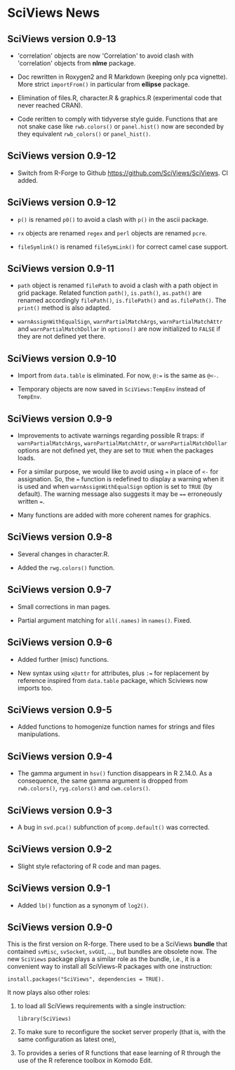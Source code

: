 # SciViews News

## SciViews version 0.9-13

* 'correlation' objects are now 'Correlation' to avoid clash with 'correlation'
  objects from **nlme** package.

* Doc rewritten in Roxygen2 and R Markdown (keeping only pca vignette). More
  strict `importFrom()` in particular from **ellipse** package.

* Elimination of files.R, character.R & graphics.R (experimental code that never
  reached CRAN).

* Code reritten to comply with tidyverse style guide. Functions that are not
  snake case like `rwb.colors()` or `panel.hist()` now are seconded by they
  equivalent `rwb_colors()` or `panel_hist()`.


## SciViews version 0.9-12

* Switch from R-Forge to Github https://github.com/SciViews/SciViews. CI added.


## SciViews version 0.9-12

* `p()` is renamed `p0()` to avoid a clash with `p()` in the ascii package.

* `rx` objects are renamed `regex` and `perl` objects are renamed `pcre`.

* `fileSymlink()` is renamed `fileSymLink()` for correct camel case support.


## SciViews version 0.9-11

* `path` object is renamed `filePath` to avoid a clash with a path object in
  grid package. Related function `path()`, `is.path()`, `as.path()` are renamed
  accordingly `filePath()`, `is.filePath()` and `as.filePath()`. The `print()`
  method is also adapted.
  
* `warnAssignWithEqualSign`, `warnPartialMatchArgs`, `warnPartialMatchAttr` and
  `warnPartialMatchDollar` in `options()` are now initialized to `FALSE` if they
  are not defined yet there.


## SciViews version 0.9-10

* Import from `data.table` is eliminated. For now, `@:=` is the same as `@<-`.

* Temporary objects are now saved in `SciViews:TempEnv` instead of `TempEnv`.


## SciViews version 0.9-9

* Improvements to activate warnings regarding possible R traps: if
  `warnPartialMatchArgs`, `warnPartialMatchAttr`, or `warnPartialMatchDollar`
  options are not defined yet, they are set to `TRUE` when the packages loads.
  
* For a similar purpose, we would like to avoid using `=` in place of `<-` for
  assignation. So, the `=` function is redefined to display a warning when it
  is used and when `warnAssignWithEqualSign` option is set to `TRUE` (by
  default). The warning message also suggests it may be `==` erroneously written
  `=`.

* Many functions are added with more coherent names for graphics.


## SciViews version 0.9-8

* Several changes in character.R.

* Added the `rwg.colors()` function.


## SciViews version 0.9-7

* Small corrections in man pages.

* Partial argument matching for `all(.names)` in `names()`. Fixed.


## SciViews version 0.9-6

* Added further (misc) functions.

* New syntax using `x@attr` for attributes, plus `:=` for replacement by
  reference inspired from `data.table` package, which Sciviews now imports too.


## SciViews version 0.9-5

* Added functions to homogenize function names for strings and files
  manipulations.
  

## SciViews version 0.9-4

* The gamma argument in `hsv()` function disappears in R 2.14.0. As a
  consequence, the same gamma argument is dropped from `rwb.colors()`,
  `ryg.colors()` and `cwm.colors()`.


## SciViews version 0.9-3

* A bug in `svd.pca()` subfunction of `pcomp.default()` was corrected.


## SciViews version 0.9-2

* Slight style refactoring of R code and man pages.


## SciViews version 0.9-1

* Added `lb()` function as a synonym of `log2()`.


## SciViews version 0.9-0

This is the first version on R-forge. There used to be a SciViews **bundle**
that contained `svMisc`, `svSocket`, `svGUI`, ..., but bundles are obsolete now.
The new `SciViews` package plays a similar role as the bundle, i.e., it is a
convenient way to install all SciViews-R packages with one instruction:

```
install.packages("SciViews", dependencies = TRUE).
```

It now plays also other roles:

1. to load all SciViews requirements with a single instruction:
    
    ```
    library(SciViews)
    ```

2. To make sure to reconfigure the socket server properly (that is, with the
same configuration as latest one),

3. To provides a series of R functions that ease learning of R through the use
of the R reference toolbox in Komodo Edit.

